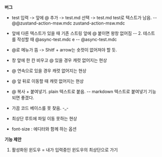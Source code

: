 **버그**
- test 입력 -> 앞에 @ 추가 -> test.md 선택 -> test.md test로 텍스트가 남음. 
    -- @@zustand-action-msw.mdc zustand-action-msw.mdc 
- 앞에 다른 텍스트가 있을 때 기존 스트링 앞에 @ 붙이면 왕창 없어짐
    -- 2. 테스트를 작성할 때 @async-test.mdc e 
    -- @async-test.mdc
- @로 메뉴가 뜸 -> Shitf + arrow는 숏컷이 없어져야 할 듯.
- 창 앞에 한 칸 비우고 @ 있을 경우 캐럿 없어지는 현상
- @ 연속으로 있을 경우 캐럿 없어지는 현상
- @ 앞 뒤로 이동할 때 캐럿 없어지는 현상
- @ 복사 + 붙여넣기. plain 텍스트로 붙음.
    -- markdown 텍스트로 붙여넣기 기능 되면 좋겠다.

- 가끔 코드 베이스를 못 찾음. -_-
- 최상단 루트에 파일 이동 못하는 현상

- font-size : 에디터와 함께 하는 옵션

**기능 제안**
1. 활성화된 윈도우 = 내가 입력중인 윈도우의 최상단으로 가기